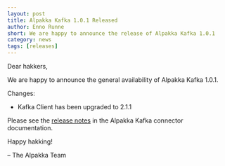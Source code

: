 ```yaml
---
layout: post
title: Alpakka Kafka 1.0.1 Released
author: Enno Runne
short: We are happy to announce the release of Alpakka Kafka 1.0.1
category: news
tags: [releases]
---
```


Dear hakkers,

We are happy to announce the general availability of Alpakka Kafka 1.0.1.

Changes:

* Kafka Client has been upgraded to 2.1.1

Please see the [release notes](https://doc.akka.io/docs/alpakka-kafka/current/release-notes/1.0.x.html#1-0-1) in the Alpakka Kafka connector documentation.

Happy hakking!

– The Alpakka Team
